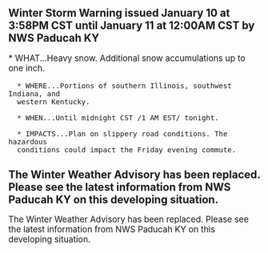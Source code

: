 <p>
   <h2>Winter Storm Warning issued January 10 at 3:58PM CST until January 11 at 12:00AM CST by NWS Paducah KY</h2>
   <div style="font-size:120%">* WHAT...Heavy snow. Additional snow accumulations up to one inch.
      
      * WHERE...Portions of southern Illinois, southwest Indiana, and
      western Kentucky.
      
      * WHEN...Until midnight CST /1 AM EST/ tonight.
      
      * IMPACTS...Plan on slippery road conditions. The hazardous
      conditions could impact the Friday evening commute.
   </div>
</p>
<p>
   <h2>The Winter Weather Advisory has been replaced. Please see the latest information from NWS Paducah KY on this developing situation.</h2>
   <div style="font-size:120%">The Winter Weather Advisory has been replaced. Please see the latest information from NWS Paducah KY on this developing situation.</div>
</p>